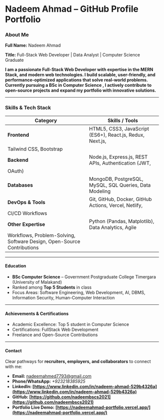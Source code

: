 # **Nadeem Ahmad – GitHub Profile Portfolio**

### **About Me**

**Full Name:** Nadeem Ahmad

**Title:** Full-Stack Web Developer | Data Analyst | Computer Science Graduate

**I am a passionate Full-Stack Web Developer with expertise in the **MERN Stack,** and modern web technologies. I build scalable, user-friendly, and performance-optimized applications that solve real-world problems. Currently pursuing a  **BSc in Computer Science** , I actively contribute to open-source projects and expand my portfolio with innovative solutions.**

---

### **Skills & Tech Stack**

| **Category**                                                     | **Skills / Tools**                                  |
| ---------------------------------------------------------------------- | --------------------------------------------------------- |
| **Frontend**                                                     | HTML5, CSS3, JavaScript (ES6+), React.js, Redux, Next.js, |
| Tailwind CSS, Bootstrap                                                |                                                           |
| **Backend**                                                      | Node.js, Express.js, REST APIs, Authentication (JWT,      |
| OAuth)                                                                 |                                                           |
| **Databases**                                                    | MongoDB, PostgreSQL, MySQL, SQL Queries, Data Modeling    |
| **DevOps & Tools**                                               | Git, GitHub, Docker, GitHub Actions, Vercel, Netlify,     |
| CI/CD Workflows                                                        |                                                           |
| **Other Expertise**                                              | Python (Pandas, Matplotlib), Data Analytics, Agile        |
| Workflows, Problem-Solving, Software Design, Open-Source Contributions |                                                           |

---

#### **Education**

* **BSc Computer Science** – Government Postgraduate College Timergara (University of Malakand)
* Ranked among **Top** **5 Students** in class
* Focus Areas: Software Engineering, Web Development, AI, DBMS, Information Security, Human-Computer Interaction

---

#### **Achievements & Certifications**

* Academic Excellence: Top 5 student in Computer Science
* Certifications: FullStack Web Development
* Freelance and Open-Source Contributions

---

#### **Contact**

Clear pathways for **recruiters, employers, and collaborators** to connect with me:

* **Email:** [nadeemahmed7793@gmail.com](mailto:nadeemahmed7793@gmail.com)
* **Phone/WhatsApp:** *+923218385925*
* **LinkedIn: [https://www.linkedin.com/in/nadeem-ahmad-529b4326a](https://www.linkedin.com/in/nadeem-ahmad-529b4326a)**
* **GitHub: [https://github.com/nadeembscs2021](https://github.com/nadeembscs2021)**
* **Portfolio Live Demo:** **[https://nadeemahmad-portfolio.vercel.app/](https://nadeemahmad-portfolio.vercel.app/)**
